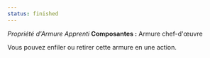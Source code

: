 ```yaml
---
status: finished
---
```

_Propriété d'Armure Apprenti_
__Composantes :__ Armure chef-d'œuvre

Vous pouvez enfiler ou retirer cette armure en une action.